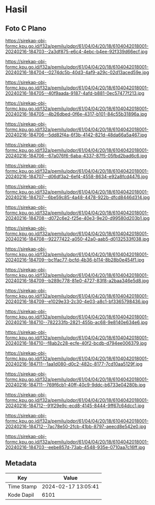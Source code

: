 # Hasil

## Foto C Plano

https://sirekap-obj-formc.kpu.go.id/f32a/pemilu/pdpr/61/04/04/20/18/6104042018001-20240216-184703--2a3df875-e6c4-4ebc-b4ee-92f339d66ecf.jpg

https://sirekap-obj-formc.kpu.go.id/f32a/pemilu/pdpr/61/04/04/20/18/6104042018001-20240216-184704--0274dc5b-40d3-4af9-a29c-02d13aced59e.jpg

https://sirekap-obj-formc.kpu.go.id/f32a/pemilu/pdpr/61/04/04/20/18/6104042018001-20240216-184705--40f9aada-9187-4afd-b881-0ec57477f213.jpg

https://sirekap-obj-formc.kpu.go.id/f32a/pemilu/pdpr/61/04/04/20/18/6104042018001-20240216-184705--4b26dbed-0f6e-4317-b101-84c55b31896a.jpg

https://sirekap-obj-formc.kpu.go.id/f32a/pemilu/pdpr/61/04/04/20/18/6104042018001-20240216-184706--5dd82f4a-6f3b-4142-821d-48da66a5a467.jpg

https://sirekap-obj-formc.kpu.go.id/f32a/pemilu/pdpr/61/04/04/20/18/6104042018001-20240216-184706--67a076f6-6aba-4337-87f5-05fbd2bad6c6.jpg

https://sirekap-obj-formc.kpu.go.id/f32a/pemilu/pdpr/61/04/04/20/18/6104042018001-20240216-184707--d06df3a2-6ef4-4558-8634-e92a8fcd4476.jpg

https://sirekap-obj-formc.kpu.go.id/f32a/pemilu/pdpr/61/04/04/20/18/6104042018001-20240216-184707--6be59c85-4a48-4478-922b-dfcd8446d314.jpg

https://sirekap-obj-formc.kpu.go.id/f32a/pemilu/pdpr/61/04/04/20/18/6104042018001-20240216-184708--d072c6e2-f25e-40e3-9e20-d99580d203b1.jpg

https://sirekap-obj-formc.kpu.go.id/f32a/pemilu/pdpr/61/04/04/20/18/6104042018001-20240216-184708--92277422-a050-42a0-aab5-d0132533f038.jpg

https://sirekap-obj-formc.kpu.go.id/f32a/pemilu/pdpr/61/04/04/20/18/6104042018001-20240216-184709--bc1fac77-bcfd-4b36-b114-8b28b0e454f1.jpg

https://sirekap-obj-formc.kpu.go.id/f32a/pemilu/pdpr/61/04/04/20/18/6104042018001-20240216-184709--b289c778-81e0-4727-83f8-a2baa346e5d8.jpg

https://sirekap-obj-formc.kpu.go.id/f32a/pemilu/pdpr/61/04/04/20/18/6104042018001-20240216-184709--e1029e33-2c30-4e03-a8c1-bf3365798436.jpg

https://sirekap-obj-formc.kpu.go.id/f32a/pemilu/pdpr/61/04/04/20/18/6104042018001-20240216-184710--782233fb-2821-455b-ac68-9e8140e634e6.jpg

https://sirekap-obj-formc.kpu.go.id/f32a/pemilu/pdpr/61/04/04/20/18/6104042018001-20240216-184710--f8ab2c28-ecfe-40f2-bcdb-d794ee006379.jpg

https://sirekap-obj-formc.kpu.go.id/f32a/pemilu/pdpr/61/04/04/20/18/6104042018001-20240216-184711--1aa1d080-d0c2-482c-8177-7cd10aa5129f.jpg

https://sirekap-obj-formc.kpu.go.id/f32a/pemilu/pdpr/61/04/04/20/18/6104042018001-20240216-184711--769f6cb1-40ff-40c9-9ddc-b6733e04280b.jpg

https://sirekap-obj-formc.kpu.go.id/f32a/pemilu/pdpr/61/04/04/20/18/6104042018001-20240216-184712--91f29e9c-ecd8-4145-8444-9ff67c64dcc1.jpg

https://sirekap-obj-formc.kpu.go.id/f32a/pemilu/pdpr/61/04/04/20/18/6104042018001-20240216-184712--7ac78e50-2fcb-41bb-8797-aeecd8e542e0.jpg

https://sirekap-obj-formc.kpu.go.id/f32a/pemilu/pdpr/61/04/04/20/18/6104042018001-20240216-184703--eebe857d-73ab-4548-935e-0710aa7c16ff.jpg


## Metadata

| Key        | Value               |
| ---------- | ------------------- |
| Time Stamp | 2024-02-17 13:05:41 |
| Kode Dapil | 6101                |



